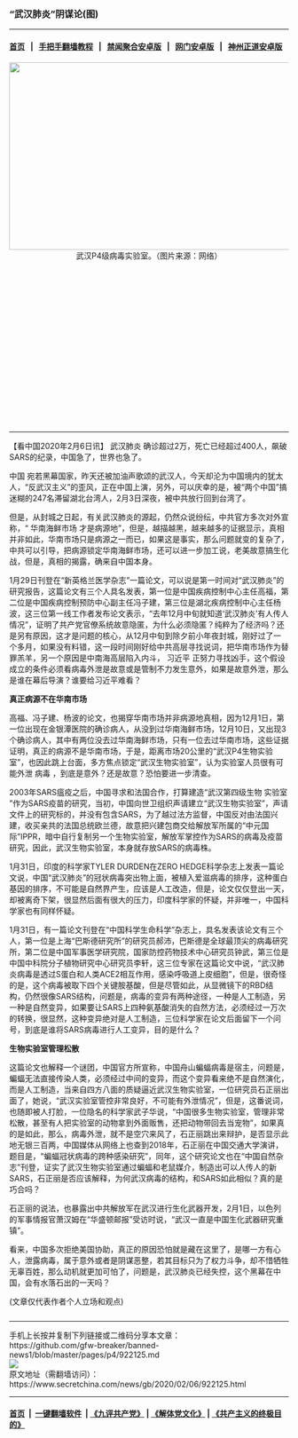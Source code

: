 ### “武汉肺炎”阴谋论(图)
------------------------

#### [首页](https://github.com/gfw-breaker/banned-news1/blob/master/README.md) &nbsp;&nbsp;|&nbsp;&nbsp; [手把手翻墙教程](https://github.com/gfw-breaker/guides/wiki) &nbsp;&nbsp;|&nbsp;&nbsp; [禁闻聚合安卓版](https://github.com/gfw-breaker/bn-android) &nbsp;&nbsp;|&nbsp;&nbsp; [网门安卓版](https://github.com/oGate2/oGate) &nbsp;&nbsp;|&nbsp;&nbsp; [神州正道安卓版](https://github.com/SzzdOgate/update) 



<div class="article_right" style="fone-color:#000">
 <p style="text-align: center;">
  <img src="https://img3.secretchina.com/pic/2020/2-1/p2617571a806988681-ss.jpg" style="height:338px; width:600px"/>
  <br>
   武汉P4级病毒实验室。（图片来源：网络）
   <span id="hideid" name="hideid" style="color:red;display:none;">
    <span href="https://www.secretchina.com">
    </span>
   </span>
  </br>
 </p>
 <div id="txt-mid1-t21-2017">
  <ins class="adsbygoogle" data-ad-client="ca-pub-1276641434651360" data-ad-slot="2451032099" style="display:inline-block;width:336px;height:280px">
  </ins>
  

---


  </div>
 </div>
 <p>
  【看中国2020年2月6日讯】
  <span href="https://www.secretchina.com/news/gb/tag/武汉肺炎" target="_blank">
   武汉肺炎
  </span>
  确诊超过2万，死亡已经超过400人，飙破SARS的纪录，中国急了，世界也急了。
  <span id="hideid" name="hideid" style="color:red;display:none;">
   <span href="https://www.secretchina.com">
   </span>
  </span>
 </p>
 <p>
  <span href="https://www.secretchina.com" target="_blank">
   中国
  </span>
  宛若黑幕国家，昨天还被加油声歌颂的武汉人，今天却沦为中国境内的犹太人，“反武汉主义”的歪风，正在中国上演，另外，可以庆幸的是，被“两个中国”搞迷糊的247名滞留湖北台湾人，2月3日深夜，被中共放行回到台湾了。
 </p>
 <p>
  但是，从封城之日起，有关武汉肺炎的源起，仍然众说纷纭，中共官方多次对外宣称，“
  <span href="https://www.secretchina.com/news/gb/tag/华南海鲜市场" target="_blank">
   华南海鲜市场
  </span>
  才是病源地”，但是，越描越黑，越来越多的证据显示，真相并非如此，华南市场只是病源之一而已，如果这是事实，那么问题就变的复杂了，中共可以引导，把病源锁定华南海鲜市场，还可以进一步加工说，老美故意搞生化战，但是，真相的揭露，确来自中国本身。
 </p>
 <p>
  1月29日刊登在“新英格兰医学杂志”一篇论文，可以说是第一时间对“武汉肺炎”的研究报告，这篇论文有三个人具名发表，第一位是中国疾病控制中心主任高福，第二位是中国疾病控制预防中心副主任冯子建，第三位是湖北疾病控制中心主任杨波，这三位第一线工作者发布论文表示，“去年12月中旬就知道‘武汉肺炎’有人传人情况”，证明了共产党官僚系统故意隐匿，为什么必须隐匿？纯粹为了经济吗？还是另有原因，这才是问题的核心，从12月中旬到除夕前小年夜封城，刚好过了一个多月，如果没有料错，这一段时间刚好给中共高层寻找说词，把华南市场作为替罪羔羊，另一个原因是中南海高层陷入内斗，
  <span href="https://www.secretchina.com/news/gb/tag/习近平" target="_blank">
   习近平
  </span>
  正努力寻找凶手，这个假设成立的条件必须看病毒外泄是故意或是管制不力发生意外，如果是故意外泄，那么是谁在幕后导演？谁要给习近平难看？
 </p>
 <p>
  <strong>
   真正病源不在华南市场
  </strong>
 </p>
 <p>
  高福、冯子建、杨波的论文，也揭穿华南市场并非病源地真相，因为12月1日，第一位出现在金银潭医院的确诊病人，从没到过华南海鲜市场，12月10日，又出现3个确诊病人，其中有两位没去过华南海鲜市场，只有一位去过华南市场，这些证据证明，真正的病源不是华南市场，于是，距离市场20公里的“武汉P4生物实验室”，也因此跳上台面，多方焦点锁定“武汉生物实验室”，认为实验室人员很有可能外泄
  <span href="https://www.secretchina.com/news/gb/tag/病毒" target="_blank">
   病毒
  </span>
  ，到底是意外？还是故意？恐怕要进一步清查。
 </p>
 <p>
  2003年SARS瘟疫之后，中国寻求和法国合作，打算建造“武汉第四级生物
  <span href="https://www.secretchina.com/news/gb/tag/实验室" target="_blank">
   实验室
  </span>
  ”作为SARS疫苗的研究，当初，中国向世卫组织声请建立“武汉生物实验室”，声请文件上的研究标的，并没有包含SARS，为了越过法方监督，中国反对由法国兴建，收买亲共的法国总统欧兰德，故意把兴建包商交给解放军所属的“中元国际”IPPR，暗中自行复制另一个生物实验室，解放军掌控作为SARS的病毒及疫苗研究，因此，武汉生物实验室，本身就存放SARS的病毒株。
 </p>
 <p>
  1月31日，印度的科学家TYLER DURDEN在ZERO HEDGE科学杂志上发表一篇论文说，中国“武汉肺炎”的冠状病毒突出物上面，被植入爱滋病毒的排序，这种蛋白基因的排序，不可能是自然界产生，应该是人工改造，但是，论文仅仅登出一天，却被离奇下架，很显然后面有很大的压力，印度科学家的怀疑，并非唯一，中国科学家也有同样怀疑。
 </p>
 <p>
  1月31日，有一篇论文刊登在“中国科学生命科学”杂志上，具名发表该论文有三个人，第一位是上海“巴斯德研究所”的研究员郝沛，巴斯德是全球最顶尖的病毒研究所，第二位是中国军事医学研究院，国家防控药物技术中心研究员钟武，第三位是中国中科院分子植物研究中心研究员李轩，这三位专家在这篇论文中说，“武汉肺炎病毒是透过S蛋白和人类ACE2相互作用，感染呼吸道上皮细胞”，但是，很奇怪的是，这个病毒被取下四个关键胺基酸，但是尽管如此，从显微镜下的RBD结构，仍然很像SARS结构，问题是，病毒的变异有两种途径，一种是人工制造，另一种是自然变异，如果要让SARS上四种氨基酸消失的自然方法，必须经过一万次的转换，很显然，这种变异绝对是人工制造，三位科学家在论文后面留下一个问号，到底是谁将SARS病毒进行人工变异，目的是什么？
 </p>
 <p>
  <strong>
   生物实验室管理松散
  </strong>
 </p>
 <p>
  这篇论文也解释一个谜团，中国官方所宣称，中国舟山蝙蝠病毒是宿主，问题是，蝙蝠无法直接传染人类，必须经过中间的变异，而这个变异看来绝不是自然演化，而是人工制造，当来自四方八面的质疑逼近武汉生物实验室，一位研究员石正丽出面了，她说，“武汉实验室管控非常良好，不可能有外泄情况”，但是，这番说词，也随即被人打脸，一位隐名的科学家武子华说，“中国很多生物实验室，管理非常松散，甚至有人把实验室的动物拿到外面贩售，还把动物带回去当宠物”，如果真的是如此，那么，病毒外泄，就不是空穴来风了，石正丽跳出来辩护，是否显示此地无银三百两，中国媒体从网络上也查到2018年，石正丽在中国交通大学演讲，题目是，“蝙蝠冠状病毒的跨种感染研究”，同年，这个研究论文也在“中国自然杂志”刊登，证实了武汉生物实验室通过蝙蝠和老鼠媒介，制造出可以人传人的新SARS，石正丽是否应该解释，为何武汉病毒的结构，和SARS如此相似？真的是巧合吗？
 </p>
 <p>
  石正丽的说法，也暴露出中共解放军在武汉进行生化武器开发，2月1日，以色列的军事情报官萧汉姆在“华盛顿邮报”受访时说，“武汉一直是中国生化武器研究重镇”。
 </p>
 <p>
  看来，中国多次拒绝美国协助，真正的原因恐怕就是藏在这里了，是哪一方有心人，泄露病毒，属于意外或者是阴谋恶整，若其目标只为了权力斗争，却不惜牺牲无辜百姓，那么动机就更加可怕了，问题是，武汉肺炎已经失控，这个黑幕在中国，会有水落石出的一天吗？
 </p>
 (文章仅代表作者个人立场和观点)
 <center>
  <div>
   <div id="txt-mid2-t22-2017" style="display: block;  max-height: 351px;  overflow: hidden;">
    <div id="SC-21xxx">
    </div>
    <ins class="adsbygoogle" data-ad-client="ca-pub-1276641434651360" data-ad-format="auto" data-ad-slot="4301710469" data-full-width-responsive="true" style="display:block">
    </ins>
   </div>
  </div>
 </center>
 <div style="padding-top:12px;">
 </div>
</div>

<hr/>
手机上长按并复制下列链接或二维码分享本文章：<br/>
https://github.com/gfw-breaker/banned-news1/blob/master/pages/p4/922125.md <br/>
<a href='https://github.com/gfw-breaker/banned-news1/blob/master/pages/p4/922125.md'><img src='https://github.com/gfw-breaker/banned-news1/blob/master/pages/p4/922125.md.png'/></a> <br/>
原文地址（需翻墙访问）：https://www.secretchina.com/news/gb/2020/02/06/922125.html


------------------------
#### [首页](https://github.com/gfw-breaker/banned-news1/blob/master/README.md) &nbsp;|&nbsp; [一键翻墙软件](https://github.com/gfw-breaker/nogfw/blob/master/README.md) &nbsp;| [《九评共产党》](https://github.com/gfw-breaker/9ping.md/blob/master/README.md#九评之一评共产党是什么) | [《解体党文化》](https://github.com/gfw-breaker/jtdwh.md/blob/master/README.md) | [《共产主义的终极目的》](https://github.com/gfw-breaker/gczydzjmd.md/blob/master/README.md)


<img src='http://gfw-breaker.win/banned-news/pages/p4/922125.md' width='0px' height='0px'/>